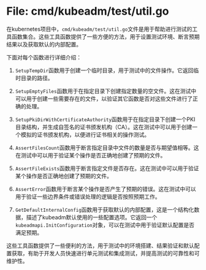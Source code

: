 # File: cmd/kubeadm/test/util.go

在kubernetes项目中，`cmd/kubeadm/test/util.go`文件是用于帮助进行测试的工具函数集合。这些工具函数提供了一些方便的方法，用于设置测试环境、断言预期结果以及获取默认的内部配置。

下面对每个函数进行详细介绍：

1. `SetupTempDir`函数用于创建一个临时目录，用于测试中的文件操作。它返回临时目录的路径。

2. `SetupEmptyFiles`函数用于在指定目录下创建指定数量的空文件。这在测试中可以用于创建一些需要存在的文件，以验证其它函数是否对这些文件进行了正确的处理。

3. `SetupPkiDirWithCertificateAuthority`函数用于在指定目录下创建一个PKI目录结构，并生成自签名的证书颁发机构（CA）。这在测试中可以用于创建一个模拟的证书颁发机构，以便进行证书相关的操作测试。

4. `AssertFilesCount`函数用于断言指定目录中文件的数量是否与期望值相等。这在测试中可以用于验证某个操作是否正确地创建了预期的文件。

5. `AssertFileExists`函数用于断言指定文件是否存在。这在测试中可以用于验证某个操作是否正确地创建了预期的文件。

6. `AssertError`函数用于断言某个操作是否产生了预期的错误。这在测试中可以用于验证一些边界条件或错误处理的逻辑是否按照预期工作。

7. `GetDefaultInternalConfig`函数用于获取默认的内部配置，这是一个结构化数据，描述了kubeadm默认使用的一些配置选项。它返回一个`kubeadmapi.InitConfiguration`对象，可以在测试中用于验证默认配置是否满足预期。

这些工具函数提供了一些便利的方法，用于测试中的环境搭建、结果验证和默认配置获取，有助于开发人员快速进行单元测试和集成测试，并提高测试的可靠性和可维护性。


